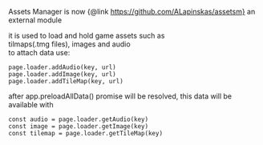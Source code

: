 Assets Manager is now {@link https://github.com/ALapinskas/assetsm} an external module

it is used to load and hold game assets such as\
tilmaps(.tmg files), images and audio\
to attach data use:
```
page.loader.addAudio(key, url)
page.loader.addImage(key, url)
page.loader.addTileMap(key, url)
```
after app.preloadAllData() promise will be resolved,
this data will be available with
```
const audio = page.loader.getAudio(key)
const image = page.loader.getImage(key)
const tilemap = page.loader.getTileMap(key)
```